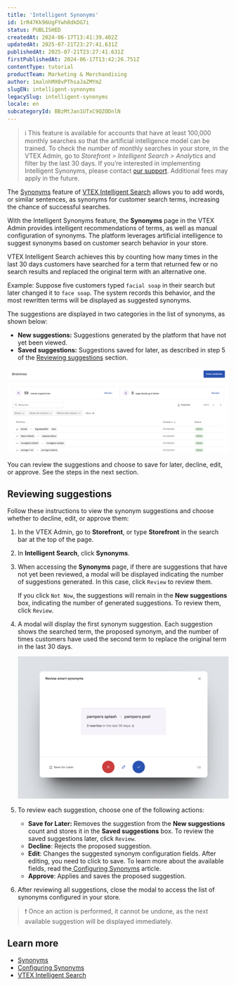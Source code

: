 ```yaml
---
title: 'Intelligent Synonyms'
id: 1rR47Kk96UgFYwh8dkDG7i
status: PUBLISHED
createdAt: 2024-06-17T13:41:39.402Z
updatedAt: 2025-07-21T23:27:41.631Z
publishedAt: 2025-07-21T23:27:41.631Z
firstPublishedAt: 2024-06-17T13:42:26.751Z
contentType: tutorial
productTeam: Marketing & Merchandising
author: 1malnhMX0vPThsaJaZMYm2
slugEN: intelligent-synonyms
legacySlug: intelligent-synonyms
locale: en
subcategoryId: BBzMtJan1UTxC9QZODnlN
---
```



> ℹ️ This feature is available for accounts that have at least 100,000 monthly searches so that the artificial intelligence model can be trained. To check the number of monthly searches in your store, in the VTEX Admin, go to *Storefront > Intelligent Search > Analytics* and filter by the last 30 days. If you’re interested in implementing Intelligent Synonyms, please contact [our support](https://support.vtex.com/hc/pt-br/requests). Additional fees may apply in the future.

The [Synonyms](/en/tracks/vtex-intelligent-search--19wrbB7nEQcmwzDPl1l4Cb/1pxAWPEglBey1UFdvcetZV) feature of [VTEX Intelligent Search](/en/tracks/vtex-intelligent-search--19wrbB7nEQcmwzDPl1l4Cb/3qgT47zY08biLP3d5os3DG) allows you to add words, or similar sentences, as synonyms for customer search terms, increasing the chance of successful searches.

With the Intelligent Synonyms feature, the **Synonyms** page in the VTEX Admin provides intelligent recommendations of terms, as well as manual configuration of synonyms. The platform leverages artificial intelligence to suggest synonyms based on customer search behavior in your store.

VTEX Intelligent Search achieves this by counting how many times in the last 30 days  customers have searched for a term that returned few or no search results and replaced the original term with an alternative one.

Example: Suppose five customers typed `facial soap` in their search but later changed it to `face soap`. The system records this behavior, and the most rewritten terms will be displayed as suggested synonyms.

The suggestions are displayed in two categories in the list of synonyms, as shown below:

* **New suggestions:** Suggestions generated by the platform that have not yet been viewed.
* **Saved suggestions:** Suggestions saved for later, as described in step 5 of the [Reviewing suggestions](#revisar-sugestoes) section.

![synonym-suggestion-list-es](https://raw.githubusercontent.com/vtexdocs/help-center-content/refs/heads/main/docs/en/tutorials/intelligent-search/synonyms/intelligent-synonyms_1.png)

You can review the suggestions and choose to save for later, decline, edit, or approve. See the steps in the next section.

## Reviewing suggestions

Follow these instructions to view the synonym suggestions and choose whether to decline, edit, or approve them:

1. In the VTEX Admin, go to **Storefront**, or type **Storefront** in the search bar at the top of the page.
2. In **Intelligent Search**, click **Synonyms**.
3. When accessing the **Synonyms** page, if there are suggestions that have not yet been reviewed, a modal will be displayed indicating the number of suggestions generated. In this case, click `Review` to review them.

    If you click `Not Now`, the suggestions will remain in the **New suggestions** box, indicating the number of generated suggestions. To review them, click `Review`. 
4. A modal will display the first synonym suggestion. Each suggestion shows the searched term, the proposed synonym, and the number of times customers have used the second term to replace the original term in the last 30 days.

   ![synonym-suggestion-en](https://raw.githubusercontent.com/vtexdocs/help-center-content/refs/heads/main/docs/en/tutorials/intelligent-search/synonyms/intelligent-synonyms_2.png)

5. To review each suggestion, choose one of the following actions:
    * <i class="fas fa-bookmark"></i> **Save for Later:** Removes the suggestion from the **New suggestions** count and stores it in the **Saved suggestions** box. To review the saved suggestions later, click `Review`.
    * <i class="fas fa-times-circle"></i> **Decline**: Rejects the proposed suggestion.
    * <i class="fas fa-pencil-alt"></i> **Edit**: Changes the suggested synonym configuration fields. After editing, you need to click <i class="fas fa-check-circle"></i> to save. To learn more about the available fields, read the[ Configuring Synonyms](/en/tracks/vtex-intelligent-search--19wrbB7nEQcmwzDPl1l4Cb/3ExbC3QKNF4zH7Gs8jD1cL) article.
    * <i class="fas fa-check-circle"></i> **Approve**: Applies and saves the proposed suggestion.
6. After reviewing all suggestions, close the modal to access the list of synonyms configured in your store.

> ❗ Once an action is performed, it cannot be undone, as the next available suggestion will be displayed immediately.

## Learn more

* [Synonyms](/en/tracks/vtex-intelligent-search--19wrbB7nEQcmwzDPl1l4Cb/1pxAWPEglBey1UFdvcetZV)
* [Configuring Synonyms](/en/tracks/vtex-intelligent-search--19wrbB7nEQcmwzDPl1l4Cb/3ExbC3QKNF4zH7Gs8jD1cL)
* [VTEX Intelligent Search](/en/tracks/vtex-intelligent-search--19wrbB7nEQcmwzDPl1l4Cb/3qgT47zY08biLP3d5os3DG)
